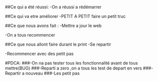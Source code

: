 ##Ce qui a été réussi:
-On a réussi a rédémarrer 

##Ce qui va etre améliorer
-PETIT A PETIT faire un petit truc

##Ce que nous avons fait :
-Mettre a jour le web

-On a tous recommencer

##Ce que nous allont faire durant le print
-Se repartir

-Recommencer avec des petit pas

#PDCA:
###-On na pas tester tous les fonctionnalité avant de tous mettre(BUG)
###-Reparti a zero ,on a tous les test de depart en vers
###-Repartir a nouveau
###-Les petit pas 		

